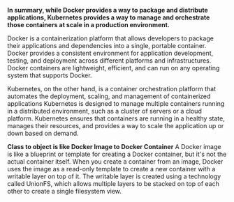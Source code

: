 **In summary, while Docker provides a way to package and distribute applications, Kubernetes provides a way to manage and orchestrate those containers at scale in a production environment.** 

Docker is a containerization platform that allows developers to package their applications and dependencies into a single, portable container. Docker provides a consistent environment for application development, testing, and deployment across different platforms and infrastructures. Docker containers are lightweight, efficient, and can run on any operating system that supports Docker.

Kubernetes, on the other hand, is a container orchestration platform that automates the deployment, scaling, and management of containerized applications Kubernetes is designed to manage multiple containers running in a distributed environment, such as a cluster of servers or a cloud platform. Kubernetes ensures that containers are running in a healthy state, manages their resources, and provides a way to scale the application up or down based on demand.

**Class to object is like Docker Image to Docker Container**
A Docker image is like a blueprint or template for creating a Docker container, but it's not the actual container itself. When you create a container from an image, Docker uses the image as a read-only template to create a new container with a writable layer on top of it. The writable layer is created using a technology called UnionFS, which allows multiple layers to be stacked on top of each other to create a single filesystem view.